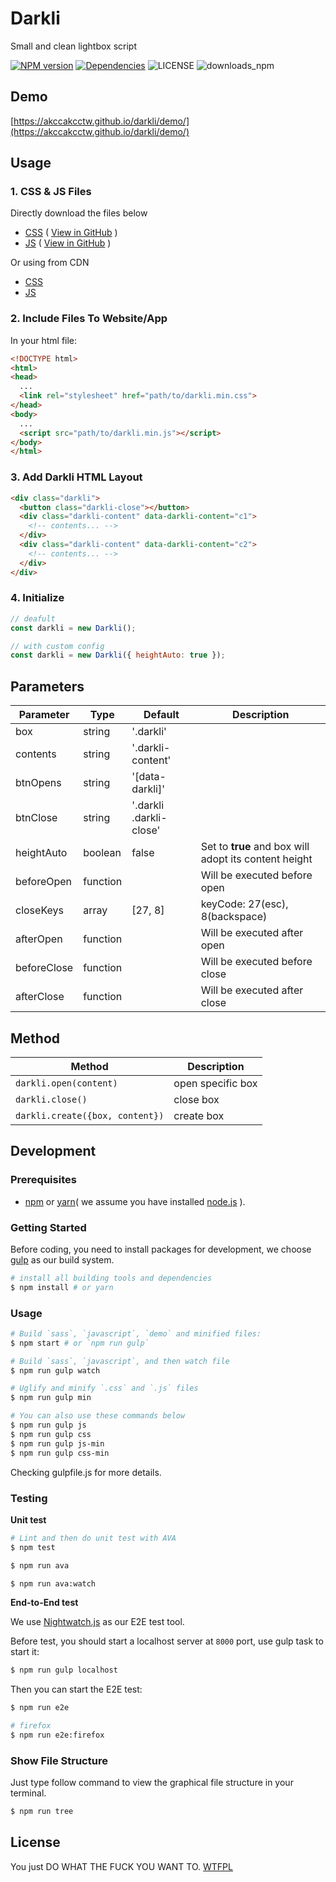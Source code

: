 # Darkli

Small and clean lightbox script

[![NPM version](https://img.shields.io/npm/v/darkli.svg?style=flat-square)](https://www.npmjs.com/package/darkli)
[![Dependencies](https://david-dm.org/akccakcctw/darkli.svg)](https://david-dm.org/akccakcctw/darkli)
![LICENSE](https://img.shields.io/github/license/akccakcctw/darkli.svg)
![downloads_npm](https://img.shields.io/npm/dt/darkli.svg)

## Demo

[https://akccakcctw.github.io/darkli/demo/](https://akccakcctw.github.io/darkli/demo/)

## Usage

### 1. CSS & JS Files

Directly download the files below
  - [CSS](https://raw.githubusercontent.com/akccakcctw/darkli/master/dist/darkli.min.css) ( [View in GitHub](https://github.com/akccakcctw/darkli/blob/master/dist/darkli.min.css) )
  - [JS](https://raw.githubusercontent.com/akccakcctw/darkli/master/dist/darkli.min.js) ( [View in GitHub](https://github.com/akccakcctw/darkli/blob/master/dist/darkli.min.js) )

Or using from CDN
  - [CSS](https://cdn.rawgit.com/akccakcctw/darkli/master/dist/darkli.min.css)
  - [JS](https://cdn.rawgit.com/akccakcctw/darkli/master/dist/darkli.min.js)

### 2. Include Files To Website/App

In your html file:

```html
<!DOCTYPE html>
<html>
<head>
  ...
  <link rel="stylesheet" href="path/to/darkli.min.css">
</head>
<body>
  ...
  <script src="path/to/darkli.min.js"></script>
</body>
</html>
```

### 3. Add Darkli HTML Layout

```html
<div class="darkli">
  <button class="darkli-close"></button>
  <div class="darkli-content" data-darkli-content="c1">
    <!-- contents... -->
  </div>
  <div class="darkli-content" data-darkli-content="c2">
    <!-- contents... -->
  </div>
</div>
```

### 4. Initialize

```js
// deafult
const darkli = new Darkli();

// with custom config
const darkli = new Darkli({ heightAuto: true });
```

## Parameters

| Parameter   | Type     | Default                | Description |
| ----------- | -------- | ---------------------- | ----------- |
| box         | string   | '.darkli'              | |
| contents    | string   | '.darkli-content'      | |
| btnOpens    | string   | '[data-darkli]'        | |
| btnClose    | string   | '.darkli .darkli-close'| |
| heightAuto  | boolean  | false                  | Set to **true** and box will adopt its content height |
| beforeOpen  | function |                        | Will be executed before open |
| closeKeys   | array    | [27, 8]                | keyCode: 27(esc), 8(backspace) |
| afterOpen   | function |                        | Will be executed after open |
| beforeClose | function |                        | Will be executed before close |
| afterClose  | function |                        | Will be executed after close |

## Method

| Method                        | Description |
| ----------------------------- | ----------- |
| `darkli.open(content)`          | open specific box |
| `darkli.close()`                | close box |
| `darkli.create({box, content})` | create box |

## Development

### Prerequisites

- [npm](https://www.npmjs.com/) or [yarn](https://yarnpkg.com/)( we assume you have installed [node.js](https://nodejs.org/en/) ).

### Getting Started

Before coding, you need to install packages for development, we choose [gulp](http://gulpjs.com/) as our build system.

```sh
# install all building tools and dependencies
$ npm install # or yarn
```

### Usage

```sh
# Build `sass`, `javascript`, `demo` and minified files:
$ npm start # or `npm run gulp`

# Build `sass`, `javascript`, and then watch file
$ npm run gulp watch

# Uglify and minify `.css` and `.js` files
$ npm run gulp min

# You can also use these commands below
$ npm run gulp js
$ npm run gulp css
$ npm run gulp js-min
$ npm run gulp css-min
```

Checking gulpfile.js for more details.

### Testing

**Unit test**

```sh
# Lint and then do unit test with AVA
$ npm test

$ npm run ava

$ npm run ava:watch
```

**End-to-End test**

We use [Nightwatch.js](http://nightwatchjs.org/) as our E2E test tool.

Before test, you should start a localhost server at `8000` port, use gulp task to start it:

```sh
$ npm run gulp localhost
```

Then you can start the E2E test:
```sh
$ npm run e2e

# firefox
$ npm run e2e:firefox
```

### Show File Structure

Just type follow command to view the graphical file structure in your terminal.

```sh
$ npm run tree
```

## License
You just DO WHAT THE FUCK YOU WANT TO. [WTFPL](https://github.com/akccakcctw/darkli/blob/master/LICENSE)
